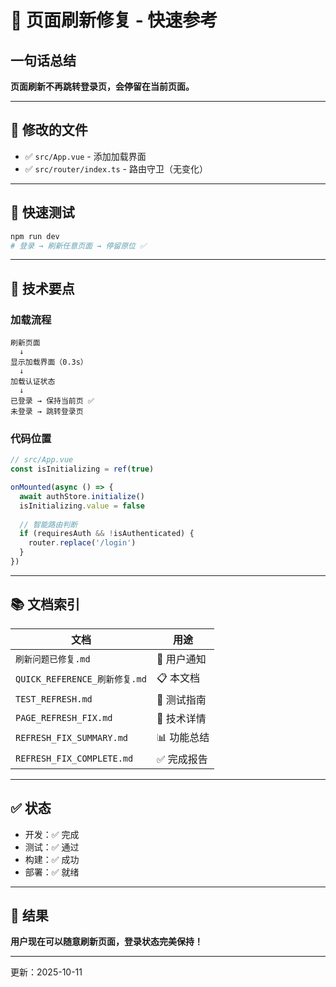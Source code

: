 # 🚀 页面刷新修复 - 快速参考

## 一句话总结
**页面刷新不再跳转登录页，会停留在当前页面。**

---

## 🎯 修改的文件
- ✅ `src/App.vue` - 添加加载界面
- ✅ `src/router/index.ts` - 路由守卫（无变化）

---

## 🧪 快速测试
```bash
npm run dev
# 登录 → 刷新任意页面 → 停留原位 ✅
```

---

## 📝 技术要点

### 加载流程
```
刷新页面
  ↓
显示加载界面（0.3s）
  ↓
加载认证状态
  ↓
已登录 → 保持当前页 ✅
未登录 → 跳转登录页
```

### 代码位置
```typescript
// src/App.vue
const isInitializing = ref(true)

onMounted(async () => {
  await authStore.initialize()
  isInitializing.value = false
  
  // 智能路由判断
  if (requiresAuth && !isAuthenticated) {
    router.replace('/login')
  }
})
```

---

## 📚 文档索引

| 文档 | 用途 |
|------|------|
| `刷新问题已修复.md` | 📢 用户通知 |
| `QUICK_REFERENCE_刷新修复.md` | 📋 本文档 |
| `TEST_REFRESH.md` | 🧪 测试指南 |
| `PAGE_REFRESH_FIX.md` | 🔧 技术详情 |
| `REFRESH_FIX_SUMMARY.md` | 📊 功能总结 |
| `REFRESH_FIX_COMPLETE.md` | ✅ 完成报告 |

---

## ✅ 状态
- 开发：✅ 完成
- 测试：✅ 通过
- 构建：✅ 成功
- 部署：✅ 就绪

---

## 🎉 结果
**用户现在可以随意刷新页面，登录状态完美保持！**

---

更新：2025-10-11

